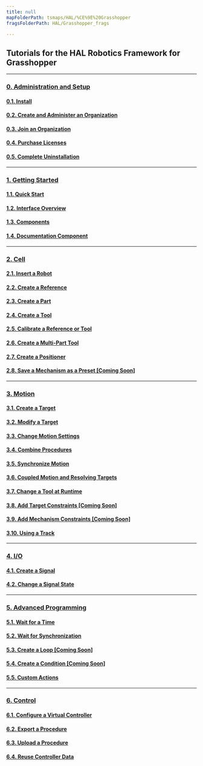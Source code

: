 ```yaml
---
title: null
mapFolderPath: tsmaps/HAL/%CE%9E%20Grasshopper
fragsFolderPath: HAL/Grasshopper_frags

---
```



<!-- tsGuideRenderComment {"guide":{"id":"fdLByV0z7","path":"HAL","fragmentFolderPath":"HAL/Grasshopper_frags"},"fragment":{"id":"fdLByV0z7","topLevelMapKey":"eGVQI90Zm","mapKeyChain":"eGVQI90Zm","guideID":"fdLByV2ZA","guidePath":"c:/GitHub/MuddySpud/MuddySpud.github.io/tsmaps/HAL/Grasshopper.tsmap","parentFragmentID":null,"chartKey":"eGVQI90Zm","options":[]}} -->

## Tutorials for the HAL Robotics Framework for Grasshopper
---

### [0. Administration and Setup](/HAL/Overview/0-Administration-and-Setup#0-administration-and-setup)

#### [0.1. Install](/HAL/Overview/0-Administration-and-Setup#01-install)

#### [0.2. Create and Administer an Organization](/HAL/Overview/0-Administration-and-Setup#02-create-and-administer-an-organization)

#### [0.3. Join an Organization](/HAL/Overview/0-Administration-and-Setup#03-join-an-organization)

#### [0.4. Purchase Licenses](/HAL/Overview/0-Administration-and-Setup#04-purchase-licenses)

#### [0.5. Complete Uninstallation](/HAL/Overview/0-Administration-and-Setup#05-complete-uninstallation)

---

### [1. Getting Started](/HAL/Grasshopper/1-Getting-Started#1-getting-started)

#### [1.1. Quick Start](/HAL/Grasshopper/1-Getting-Started#11-quick-start)

#### [1.2. Interface Overview](/HAL/Grasshopper/1-Getting-Started#12-interface-overview)

#### [1.3. Components](/HAL/Grasshopper/1-Getting-Started#13-components)

#### [1.4. Documentation Component](/HAL/Grasshopper/1-Getting-Started#14-documentation-component)

---

### [2. Cell](/HAL/Grasshopper/2-Cell#2-cell)

#### [2.1. Insert a Robot](/HAL/Grasshopper/2-Cell#21-insert-a-robot)

#### [2.2. Create a Reference](/HAL/Grasshopper/2-Cell#22-create-a-reference)

#### [2.3. Create a Part](/HAL/Grasshopper/2-Cell#23-create-a-part)

#### [2.4. Create a Tool](/HAL/Grasshopper/2-Cell#24-create-a-tool)

#### [2.5. Calibrate a Reference or Tool](/HAL/Grasshopper/2-Cell#25-calibrate-a-reference-or-tool)

#### [2.6. Create a Multi-Part Tool](/HAL/Grasshopper/2-Cell#26-create-a-multi-part-tool)

#### [2.7. Create a Positioner](/HAL/Grasshopper/2-Cell#27-create-a-positioner)

#### [2.8. Save a Mechanism as a Preset \[Coming Soon\]](/HAL/Grasshopper/2-Cell#28-save-a-mechanism-as-a-preset)

---

### [3. Motion](/HAL/Grasshopper/3-Motion#3-motion)

#### [3.1. Create a Target](/HAL/Grasshopper/3-Motion#31-create-a-target)

#### [3.2. Modify a Target](/HAL/Grasshopper/3-Motion#32-modify-a-target)

#### [3.3. Change Motion Settings](/HAL/Grasshopper/3-Motion#33-change-motion-settings)

#### [3.4. Combine Procedures](/HAL/Grasshopper/3-Motion#34-combine-procedures-and-the-procedure-browser)

#### [3.5. Synchronize Motion](/HAL/Grasshopper/3-Motion#35-synchronize-motion)

#### [3.6. Coupled Motion and Resolving Targets](/HAL/Grasshopper/3-Motion#36-coupled-motion-and-resolving-targets)

#### [3.7. Change a Tool at Runtime](/HAL/Grasshopper/3-Motion#37-change-a-tool-at-runtime)

#### [3.8. Add Target Constraints \[Coming Soon\]](/HAL/Grasshopper/3-Motion#38-add-target-constraints)

#### [3.9. Add Mechanism Constraints \[Coming Soon\]](/HAL/Grasshopper/3-Motion#39-add-mechanism-constraints)

#### [3.10. Using a Track](/HAL/Grasshopper/3-Motion#310-using-a-track)

---

### [4. I/O](/HAL/Grasshopper/4-IO#4-io)

#### [4.1. Create a Signal](/HAL/Grasshopper/4-IO#41-create-a-signal)

#### [4.2. Change a Signal State](/HAL/Grasshopper/4-IO#42-change-a-signal-state)

---

### [5. Advanced Programming](/HAL/Grasshopper/5-Advanced-Programming#5-advanced-programming)

#### [5.1. Wait for a Time](/HAL/Grasshopper/5-Advanced-Programming#51-wait-for-a-time)

#### [5.2. Wait for Synchronization](/HAL/Grasshopper/5-Advanced-Programming#52-wait-for-synchronization)

#### [5.3. Create a Loop \[Coming Soon\]](/HAL/Grasshopper/5-Advanced-Programming#53-create-a-loop)

#### [5.4. Create a Condition \[Coming Soon\]](/HAL/Grasshopper/5-Advanced-Programming#54-create-a-condition)

#### [5.5. Custom Actions](/HAL/Grasshopper/5-Advanced-Programming#55-custom-actions)

---

### [6. Control](/HAL/Grasshopper/6-Control#6-control)

#### [6.1. Configure a Virtual Controller](/HAL/Grasshopper/6-Control#61-configure-a-virtual-controller)

#### [6.2. Export a Procedure](/HAL/Grasshopper/6-Control#62-export-a-procedure)

#### [6.3. Upload a Procedure](/HAL/Grasshopper/6-Control#63-upload-a-procedure)

#### [6.4. Reuse Controller Data](/HAL/Grasshopper/6-Control#64-reuse-controller-data)